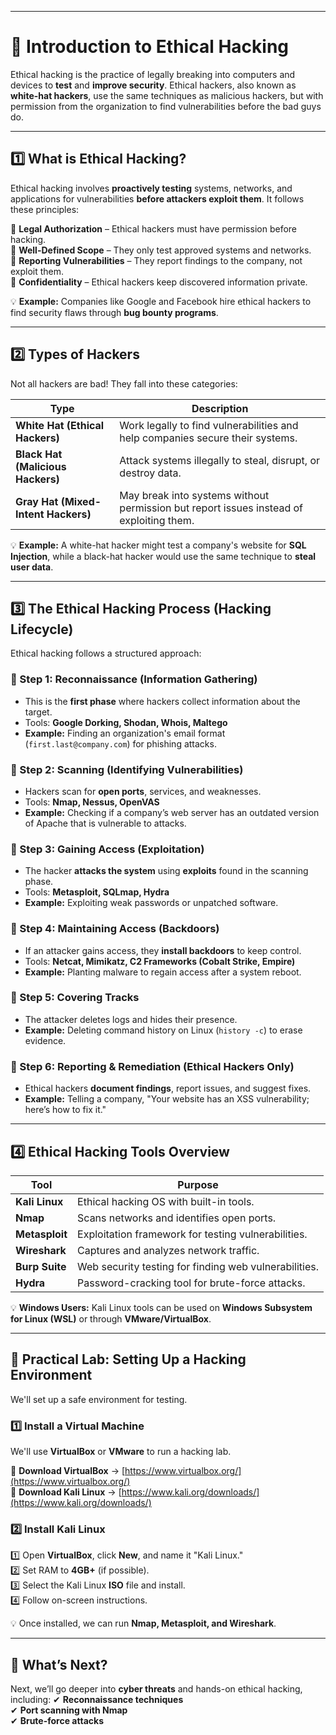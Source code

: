 

---

# **📌 Introduction to Ethical Hacking**
Ethical hacking is the practice of legally breaking into computers and devices to **test** and **improve security**. Ethical hackers, also known as **white-hat hackers**, use the same techniques as malicious hackers, but with permission from the organization to find vulnerabilities before the bad guys do.

---

## **1️⃣ What is Ethical Hacking?**
Ethical hacking involves **proactively testing** systems, networks, and applications for vulnerabilities **before attackers exploit them**. It follows these principles:  

🔹 **Legal Authorization** – Ethical hackers must have permission before hacking.  
🔹 **Well-Defined Scope** – They only test approved systems and networks.  
🔹 **Reporting Vulnerabilities** – They report findings to the company, not exploit them.  
🔹 **Confidentiality** – Ethical hackers keep discovered information private.  

💡 **Example:** Companies like Google and Facebook hire ethical hackers to find security flaws through **bug bounty programs**.

---

## **2️⃣ Types of Hackers**
Not all hackers are bad! They fall into these categories:

| **Type** | **Description** |
|----------|---------------|
| **White Hat (Ethical Hackers)** | Work legally to find vulnerabilities and help companies secure their systems. |
| **Black Hat (Malicious Hackers)** | Attack systems illegally to steal, disrupt, or destroy data. |
| **Gray Hat (Mixed-Intent Hackers)** | May break into systems without permission but report issues instead of exploiting them. |

💡 **Example:** A white-hat hacker might test a company's website for **SQL Injection**, while a black-hat hacker would use the same technique to **steal user data**.

---

## **3️⃣ The Ethical Hacking Process (Hacking Lifecycle)**
Ethical hacking follows a structured approach:

### **🔹 Step 1: Reconnaissance (Information Gathering)**
- This is the **first phase** where hackers collect information about the target.  
- Tools: **Google Dorking, Shodan, Whois, Maltego**  
- **Example:** Finding an organization's email format (`first.last@company.com`) for phishing attacks.

### **🔹 Step 2: Scanning (Identifying Vulnerabilities)**
- Hackers scan for **open ports**, services, and weaknesses.  
- Tools: **Nmap, Nessus, OpenVAS**  
- **Example:** Checking if a company’s web server has an outdated version of Apache that is vulnerable to attacks.

### **🔹 Step 3: Gaining Access (Exploitation)**
- The hacker **attacks the system** using **exploits** found in the scanning phase.  
- Tools: **Metasploit, SQLmap, Hydra**  
- **Example:** Exploiting weak passwords or unpatched software.

### **🔹 Step 4: Maintaining Access (Backdoors)**
- If an attacker gains access, they **install backdoors** to keep control.  
- Tools: **Netcat, Mimikatz, C2 Frameworks (Cobalt Strike, Empire)**  
- **Example:** Planting malware to regain access after a system reboot.

### **🔹 Step 5: Covering Tracks**
- The attacker deletes logs and hides their presence.  
- **Example:** Deleting command history on Linux (`history -c`) to erase evidence.

### **🔹 Step 6: Reporting & Remediation (Ethical Hackers Only)**
- Ethical hackers **document findings**, report issues, and suggest fixes.  
- **Example:** Telling a company, "Your website has an XSS vulnerability; here’s how to fix it."

---

## **4️⃣ Ethical Hacking Tools Overview**
| **Tool** | **Purpose** |
|----------|------------|
| **Kali Linux** | Ethical hacking OS with built-in tools. |
| **Nmap** | Scans networks and identifies open ports. |
| **Metasploit** | Exploitation framework for testing vulnerabilities. |
| **Wireshark** | Captures and analyzes network traffic. |
| **Burp Suite** | Web security testing for finding web vulnerabilities. |
| **Hydra** | Password-cracking tool for brute-force attacks. |

💡 **Windows Users:** Kali Linux tools can be used on **Windows Subsystem for Linux (WSL)** or through **VMware/VirtualBox**.

---

## **🔧 Practical Lab: Setting Up a Hacking Environment**
We'll set up a safe environment for testing.  

### **1️⃣ Install a Virtual Machine**
We'll use **VirtualBox** or **VMware** to run a hacking lab.

🔹 **Download VirtualBox** → [https://www.virtualbox.org/](https://www.virtualbox.org/)  
🔹 **Download Kali Linux** → [https://www.kali.org/downloads/](https://www.kali.org/downloads/)  

### **2️⃣ Install Kali Linux**
1️⃣ Open **VirtualBox**, click **New**, and name it "Kali Linux."  
2️⃣ Set RAM to **4GB+** (if possible).  
3️⃣ Select the Kali Linux **ISO** file and install.  
4️⃣ Follow on-screen instructions.  

💡 Once installed, we can run **Nmap, Metasploit, and Wireshark**.

---

## **🎯 What’s Next?**
Next, we’ll go deeper into **cyber threats** and hands-on ethical hacking, including:
✔ **Reconnaissance techniques**  
✔ **Port scanning with Nmap**  
✔ **Brute-force attacks**  

